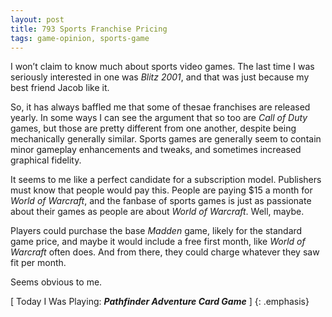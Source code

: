 ```yaml
---
layout: post
title: 793 Sports Franchise Pricing
tags: game-opinion, sports-game
---
```

I won’t claim to know much about sports video games.  The last time I was seriously interested in one was *Blitz 2001*, and that was just because my best friend Jacob like it.

So, it has always baffled me that some of thesae franchises are released yearly.  In some ways I can see the argument that so too are *Call of Duty* games, but those are pretty different from one another, despite being mechanically generally similar.  Sports games are generally seem to contain minor gameplay enhancements and tweaks, and sometimes increased graphical fidelity.

It seems to me like a perfect candidate for a subscription model.  Publishers must know that people would pay this.  People are paying $15 a month for *World of Warcraft*, and the fanbase of sports games is just as passionate about their games as people are about *World of Warcraft*.  Well, maybe.

Players could purchase the base *Madden* game, likely for the standard game price, and maybe it would include a free first month, like *World of Warcraft* often does.  And from there, they could charge whatever they saw fit per month.

Seems obvious to me.

[ Today I Was Playing: ***Pathfinder Adventure Card Game*** ]
{: .emphasis}

